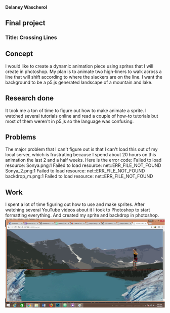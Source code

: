 #### Delaney Wascherol
## Final project
### Title: Crossing Lines

## Concept
I would like to create a dynamic animation piece using sprites that I will create in photoshop. My plan is to animate two high-liners to walk across a line that will shift according to where the slackers are on the line. I want the background to be a p5.js generated landscape of a mountain and lake.




## Research done
It took me a ton of time to figure out how to make animate a sprite. I watched several tutorials online and read a couple of how-to tutorials but most of them weren't in p5.js so the language was confusing.


## Problems
The major problem that I can't figure out is that I can't load this out of my local server, which is frustrating because I spend about 20 hours on this animation the last 2 and a half weeks.
Here is the error code: Failed to load resource:
Sonya.png:1 Failed to load resource: net::ERR_FILE_NOT_FOUND
Sonya_2.png:1 Failed to load resource: net::ERR_FILE_NOT_FOUND
backdrop_m.png:1 Failed to load resource: net::ERR_FILE_NOT_FOUND

 ## Work
 I spent a lot of time figuring out how to use and make sprites. After watching several YouTube videos about it I took to Photoshop to start formatting everything. And created my sprite and backdrop in photoshop.
 ![Image of my sketch](sketch.jpg)
